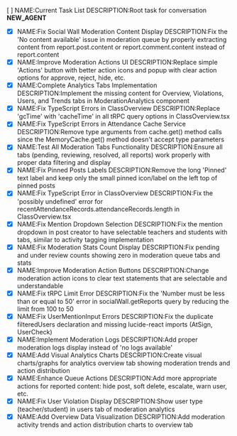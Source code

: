 [ ] NAME:Current Task List DESCRIPTION:Root task for conversation __NEW_AGENT__
-[x] NAME:Fix Social Wall Moderation Content Display DESCRIPTION:Fix the 'No content available' issue in moderation queue by properly extracting content from report.post.content or report.comment.content instead of report.content
-[x] NAME:Improve Moderation Actions UI DESCRIPTION:Replace simple 'Actions' button with better action icons and popup with clear action options for approve, reject, hide, etc.
-[x] NAME:Complete Analytics Tabs Implementation DESCRIPTION:Implement the missing content for Overview, Violations, Users, and Trends tabs in ModerationAnalytics component
-[x] NAME:Fix TypeScript Errors in ClassOverview DESCRIPTION:Replace 'gcTime' with 'cacheTime' in all tRPC query options in ClassOverview.tsx
-[x] NAME:Fix TypeScript Errors in Attendance Cache Service DESCRIPTION:Remove type arguments from cache.get() method calls since the MemoryCache.get() method doesn't accept type parameters
-[x] NAME:Test All Moderation Tabs Functionality DESCRIPTION:Ensure all tabs (pending, reviewing, resolved, all reports) work properly with proper data filtering and display
-[x] NAME:Fix Pinned Posts Labels DESCRIPTION:Remove the long 'Pinned' text label and keep only the small pinned icon/label on the left top of pinned posts
-[x] NAME:Fix TypeScript Error in ClassOverview DESCRIPTION:Fix the 'possibly undefined' error for recentAttendanceRecords.attendanceRecords.length in ClassOverview.tsx
-[x] NAME:Fix Mention Dropdown Selection DESCRIPTION:Fix the mention dropdown in post creator to have selectable teachers and students with tabs, similar to activity tagging implementation
-[x] NAME:Fix Moderation Stats Count Display DESCRIPTION:Fix pending and under review counts showing zero in moderation queue tabs and stats
-[x] NAME:Improve Moderation Action Buttons DESCRIPTION:Change moderation action icons to clear text statements that are selectable and understandable
-[x] NAME:Fix tRPC Limit Error DESCRIPTION:Fix the 'Number must be less than or equal to 50' error in socialWall.getReports query by reducing the limit from 100 to 50
-[x] NAME:Fix UserMentionInput Errors DESCRIPTION:Fix the duplicate filteredUsers declaration and missing lucide-react imports (AtSign, UserCheck)
-[x] NAME:Implement Moderation Logs DESCRIPTION:Add proper moderation logs display instead of 'no logs available'
-[x] NAME:Add Visual Analytics Charts DESCRIPTION:Create visual charts/graphs for analytics overview tab showing moderation trends and action distribution
-[x] NAME:Enhance Queue Actions DESCRIPTION:Add more appropriate actions for reported content: hide post, soft delete, escalate, warn user, etc.
-[x] NAME:Fix User Violation Display DESCRIPTION:Show user type (teacher/student) in users tab of moderation analytics
-[x] NAME:Add Overview Data Visualization DESCRIPTION:Add moderation activity trends and action distribution charts to overview tab
